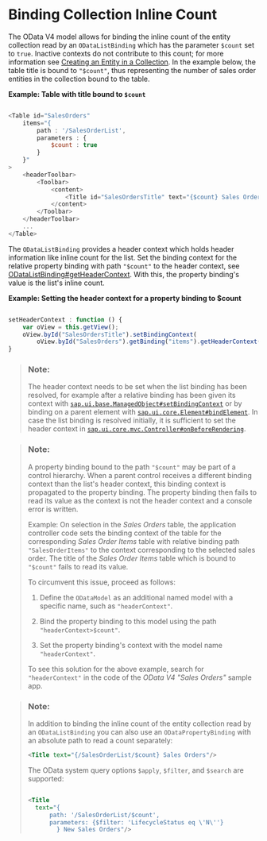 <!-- loio77d2310b637b490495d78b393ed6aa64 -->

# Binding Collection Inline Count

The OData V4 model allows for binding the inline count of the entity collection read by an `ODataListBinding` which has the parameter `$count` set to `true`. Inactive contexts do not contribute to this count; for more information see [Creating an Entity in a Collection](creating-an-entity-in-a-collection-c9723f8.md). In the example below, the table title is bound to `"$count"`, thus representing the number of sales order entities in the collection bound to the table.

**Example: Table with title bound to `$count`**

```js

<Table id="SalesOrders"
    items="{
        path : '/SalesOrderList',
        parameters : {
            $count : true
        }
    }"
>
    <headerToolbar>
        <Toolbar>
            <content>
                <Title id="SalesOrdersTitle" text="{$count} Sales Orders"/>
            </content>
        </Toolbar>
    </headerToolbar>
    ...
</Table>
```

The `ODataListBinding` provides a header context which holds header information like inline count for the list. Set the binding context for the relative property binding with path `"$count"` to the header context, see [ODataListBinding\#getHeaderContext](https://ui5.sap.com/#/api/sap.ui.model.odata.v4.ODataListBinding%23methods/getHeaderContext). With this, the property binding's value is the list's inline count.

**Example: Setting the header context for a property binding to $count**

```js

setHeaderContext : function () {
    var oView = this.getView();
    oView.byId("SalesOrdersTitle").setBindingContext(
        oView.byId("SalesOrders").getBinding("items").getHeaderContext());
}
```

> ### Note:  
> The header context needs to be set when the list binding has been resolved, for example after a relative binding has been given its context with [`sap.ui.base.ManagedObject#setBindingContext`](https://ui5.sap.com/#/api/sap.ui.base.ManagedObject/methods/setBindingContext) or by binding on a parent element with [`sap.ui.core.Element#bindElement`](https://ui5.sap.com/#/api/sap.ui.core.Element/methods/bindElement). In case the list binding is resolved initially, it is sufficient to set the header context in [`sap.ui.core.mvc.Controller#onBeforeRendering`](https://ui5.sap.com/#/api/sap.ui.core.mvc.Controller/methods/onBeforeRendering).

> ### Note:  
> A property binding bound to the path `"$count"` may be part of a control hierarchy. When a parent control receives a different binding context than the list's header context, this binding context is propagated to the property binding. The property binding then fails to read its value as the context is not the header context and a console error is written.
> 
> Example: On selection in the *Sales Orders* table, the application controller code sets the binding context of the table for the corresponding *Sales Order Items* table with relative binding path `"SalesOrderItems"` to the context corresponding to the selected sales order. The title of the *Sales Order Items* table which is bound to `"$count"` fails to read its value.
> 
> To circumvent this issue, proceed as follows:
> 
> 1.  Define the `ODataModel` as an additional named model with a specific name, such as `"headerContext"`.
> 
> 2.  Bind the property binding to this model using the path `"headerContext>$count"`.
> 
> 3.  Set the property binding's context with the model name `"headerContext"`.
> 
> 
> To see this solution for the above example, search for `"headerContext"` in the code of the *OData V4 "Sales Orders"* sample app.

> ### Note:  
> In addition to binding the inline count of the entity collection read by an `ODataListBinding` you can also use an `ODataPropertyBinding` with an absolute path to read a count separately:
> 
> ```xml
> <Title text="{/SalesOrderList/$count} Sales Orders"/>
> ```
> 
> The OData system query options `$apply`, `$filter`, and `$search` are supported:
> 
> ```xml
> 
> <Title 
> 	text="{
> 		path: '/SalesOrderList/$count', 
> 		parameters: {$filter: 'LifecycleStatus eq \'N\''}
> 		  } New Sales Orders"/>
> ```

